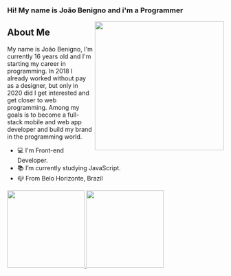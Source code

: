 ### Hi! My name is João Benigno and i'm a Programmer

<img src="https://isometric.online/wp-content/uploads/2019/07/Coding_SVG.svg" min-width="300px" max-width="300px" width="300px" align="right" alt="">

## About Me

My name is João Benigno, I'm currently 16 years old and I'm starting my career in programming. In 2018 I already worked without pay as a designer, but only in 2020 did I get interested and get closer to web programming. Among my goals is to become a full-stack mobile and web app developer and build my brand in the programming world.

- 💻 I'm Front-end Developer.
- 📚 I’m currently studying JavaScript.
- 📪 From Belo Horizonte, Brazil

<div>
  <a href="https://github.com/joaobenigno">
  <img height="180em" src="https://github-readme-stats.vercel.app/api?username=joaobenigno&show_icons=true&theme=omni&include_all_commits=true&count_private=true"/>
  <img height="180em" src="https://github-readme-stats.vercel.app/api/top-langs/?username=joaobenigno&layout=compact&langs_count=7&theme=omni"/>
</div>


